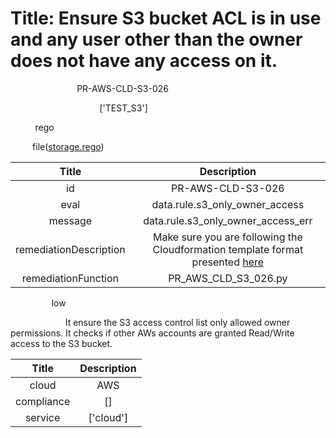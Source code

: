 



# Title: Ensure S3 bucket ACL is in use and any user other than the owner does not have any access on it.


***<font color="white">Master Test Id:</font>*** PR-AWS-CLD-S3-026

***<font color="white">Master Snapshot Id:</font>*** ['TEST_S3']

***<font color="white">type:</font>*** rego

***<font color="white">rule:</font>*** file([storage.rego])  
  
  
  
  

|Title|Description|
| :---: | :---: |
|id|PR-AWS-CLD-S3-026|
|eval|data.rule.s3_only_owner_access|
|message|data.rule.s3_only_owner_access_err|
|remediationDescription|Make sure you are following the Cloudformation template format presented <a href='https://boto3.amazonaws.com/v1/documentation/api/latest/reference/services/s3.html#S3.Client.get_bucket_acl' target='_blank'>here</a>|
|remediationFunction|PR_AWS_CLD_S3_026.py|


***<font color="white">Severity:</font>*** low

***<font color="white">Description:</font>*** It ensure the S3 access control list only allowed owner permissions. It checks if other AWs accounts are granted Read/Write access to the S3 bucket.  
  
  

|Title|Description|
| :---: | :---: |
|cloud|AWS|
|compliance|[]|
|service|['cloud']|



[storage.rego]: https://github.com/prancer-io/prancer-compliance-test/tree/master/aws/cloud/storage.rego
